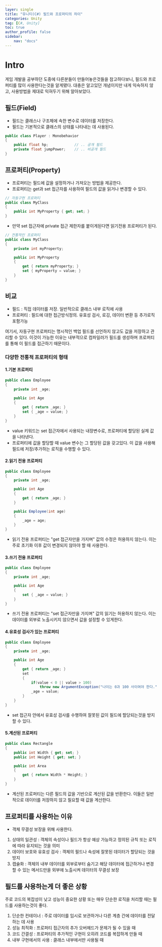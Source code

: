 ```yaml
---
layer: single
title: "유니티(C#) 필드와 프로퍼티의 차이"
categories: Unity
tag: [C#, Unity]
toc: true
author_profile: false
sidebar: 
    nav: "docs"
---
```



# Intro

게임 개발을 공부하던 도중에 다른분들이 만들어놓은것들을 참고하다보니, 필드와 프로퍼티를 많이 사용한다는것을 알게됐다. 대충은 알고있던 개념이지만 내게 익숙하지 않고, 사용방법을 제대로 익혀두기 위해 알아보았다.


## 필드(Field)

- 필드는 클래스나 구조체에 속한 변수로 데이터를 저장한다.
- 필드는 기본적으로 클래스의 상태를 나타내는 데 사용된다.

```c#
public class Player : Monobehavior
{
    public float hp;            // .. 공개 필드
    private float jumpPower;    // .. 비공개 필드
}
```


## 프로퍼티(Property)

- 프로퍼티는 필드에 값을 설정하거나 가져오는 방법을 제공한다.
- 프로퍼티는 get과 set 접근자를 사용하여 필드의 값을 읽거나 변경할 수 있다.

```c#
// 자동구현 프로퍼티
public class MyClass
{
    public int MyProperty { get; set; }
}
```

- 만약 set 접근자에 private 접근 제한자를 붙이게된다면 읽기전용 프로퍼티가 된다.

```c#
// 전통적인 프로퍼티
public class MyClass
{
    private int myProperty;

    public int MyProperty
    {
        get { return myProperty; }
        set { myProperty = value; }
    }
}
```

## 비교

- 필드 : 직접 데이터를 저장. 일반적으로 클래스 내부 로직에 사용
- 프로퍼티 : 필드에 대한 접근방식정의. 유효성 검사, 로깅, 데이터 변환 등 추가로직 포함가능


여기서, 자동구현 프로퍼티는 명시적인 백업 필드를 선언하지 않고도 값을 저장하고 관리할 수 있다.
이것이 가능한 이유는 내부적으로 컴파일러가 필드를 생성하며 프로퍼티를 통해 이 필드를 접근하기 때문이다.

### 다양한 전통적 프로퍼티의 형태

#### 1.기본 프로퍼티

```c#
public class Employee
{
    private int _age;
    
    public int Age
    {
        get { return _age; }
        set { _age = value; }
    }
}
```

- value 키워드는 set 접근자에서 사용되는 내장변수로, 프로퍼티에 할당된 실제 값을 나타낸다.
- 프로퍼티에 값을 할당할 때 value 변수는 그 할당된 값을 갖고있다. 이 값을 사용해 필드에 저장/추가하는 로직을 수행할 수 있다.



#### 2.읽기 전용 프로퍼티

```c#
public class Employee
{
    private int _age;

    public int Age
    {
        get { return _age; }
    }

    public Employee(int age)
    {
        _age = age;
    }
}
```

- 읽기 전용 프로퍼티는 "get 접근자만을 가지며" 값의 수정은 허용하지 않는다. 이는 주로 초기화 이후 값이 변경되지 않아야 할 때 사용한다.


#### 3.쓰기 전용 프로퍼티

```c#
public class Employee
{
    private int _age;

    public int Age
    {
        set { _age = value; }
    }
}
```

- 쓰기 전용 프로퍼티는 "set 접근자만을 가지며" 값의 읽기는 허용하지 않는다. 이는 데이터를 외부로 노출시키지 않으면서 값을 설정할 수 있게한다.

#### 4.유효성 검사가 있는 프로퍼티

```c#
public class Employee
{
    private int _age;

    public int Age
    {
        get { return _age; }
        set
        {
            if(value < 0 || value > 100)
                throw new ArgumentException("나이는 0과 100 사이여야 한다.")
            _age = value;
        }
    }
}
```

- set 접근자 안에서 유효성 검사를 수행하여 잘못된 값이 필드에 할당되는것을 방지할 수 있다.

#### 5.계산된 프로퍼티

```c#
public class Rectangle
{
    public int Width { get; set; }
    public int Height { get; set; }

    public int Area
    {
        get { return Width * Height; }
    }
}
```

- 계산된 프로퍼티는 다른 필드의 값을 기반으로 계산된 값을 반환한다. 이들은 일반적으로 데이터를 저장하지 않고 필요할 때 값을 계산한다.


## 프로퍼티를 사용하는 이유

- 객체 무결성 보장을 위해 사용한다.

1. 상태의 일관성 : 객체의 속성이나 필드가 항상 예상 가능하고 정의된 규칙 또는 로직에 따라 유지되는 것을 의미
2. 데이터 보호와 유효성 검사 : 객체의 필드나 속성에 잘못된 데이터가 할당되는 것을 방지
3. 캡슐화 : 객체의 내부 데이터를 외부로부터 숨기고 해당 데이터에 접근하거나 변경할 수 있는 메서드만을 외부에 노출시켜 데이터의 무결성 보장


## 필드를 사용하는게 더 좋은 상황

주로 코드의 복잡성이 낮고 성능이 중요한 상황 또는 매우 단순한 로직을 처리할 때는 필드를 사용하는것이 좋다.

1. 단순한 컨테이너 : 주로 데이터를 임시로 보관하거나 다른 계층 간에 데이터를 전달하는 데 사용
2. 성능 최적화 : 프로퍼티 접근자의 추가 오버헤드가 문제가 될 수 있을 때
3. 코드 간결성 : 프로퍼티의 추가적인 구현이 오히려 코드를 복잡하게 만들 때
4. 내부 구현에서의 사용 : 클래스 내부에서만 사용될 때